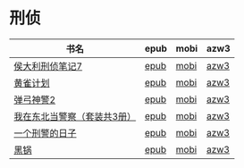 # 刑侦

| 书名 | epub | mobi | azw3 |
| --- | --- | --- | --- |
| [侯大利刑侦笔记7](http://ct.dalanmei.com/f/31084289-570287696-89944f) | [epub](http://ct.dalanmei.com/f/31084289-570287696-89944f) | [mobi](http://ct.dalanmei.com/f/31084289-570170419-1b53cf) | [azw3](http://ct.dalanmei.com/f/31084289-570358756-dd4369) |
| [黄雀计划](None) | [epub](None) | [mobi](None) | [azw3](None) |
| [弹弓神警2](http://ct.dalanmei.com/f/31084289-572115034-9abcb3) | [epub](http://ct.dalanmei.com/f/31084289-572115034-9abcb3) | [mobi](http://ct.dalanmei.com/f/31084289-571709912-6ac6a8) | [azw3](http://ct.dalanmei.com/f/31084289-572135882-74ed6d) |
| [我在东北当警察（套装共3册）](http://ct.dalanmei.com/f/31084289-571774723-6be18f) | [epub](http://ct.dalanmei.com/f/31084289-571774723-6be18f) | [mobi](http://ct.dalanmei.com/f/31084289-571497474-18a2b2) | [azw3](http://ct.dalanmei.com/f/31084289-571919199-388613) |
| [一个刑警的日子](http://ct.dalanmei.com/f/31084289-571839050-ae55f0) | [epub](http://ct.dalanmei.com/f/31084289-571839050-ae55f0) | [mobi](http://ct.dalanmei.com/f/31084289-571550034-471af5) | [azw3](http://ct.dalanmei.com/f/31084289-572066104-17e5f1) |
| [黑锅](http://ct.dalanmei.com/f/31084289-571915304-d76a09) | [epub](http://ct.dalanmei.com/f/31084289-571915304-d76a09) | [mobi](http://ct.dalanmei.com/f/31084289-571557481-ecfe34) | [azw3](http://ct.dalanmei.com/f/31084289-572074502-7d2c53) |
